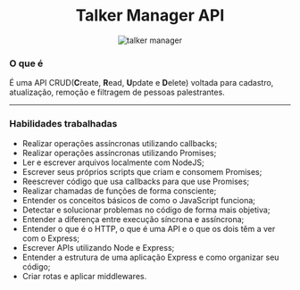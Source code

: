 <div align="center">
  
# Talker Manager API
 
 ![talker manager](https://user-images.githubusercontent.com/62621800/134297234-6f5834c3-b9fd-455e-8897-126394406964.png)
  
 </div>

### O que é

É uma API CRUD(**C**reate, **R**ead, **U**pdate e **D**elete)  voltada para cadastro, atualização, remoção e filtragem de pessoas palestrantes.

--- 

### Habilidades trabalhadas

- Realizar operações assíncronas utilizando callbacks;
- Realizar operações assíncronas utilizando Promises;
- Ler e escrever arquivos localmente com NodeJS;
- Escrever seus próprios scripts que criam e consomem Promises;
- Reescrever código que usa callbacks para que use Promises;
- Realizar chamadas de funções de forma consciente;
- Entender os conceitos básicos de como o JavaScript funciona;
- Detectar e solucionar problemas no código de forma mais objetiva;
- Entender a diferença entre execução síncrona e assíncrona;
- Entender o que é o HTTP, o que é uma API e o que os dois têm a ver com o Express;
- Escrever APIs utilizando Node e Express;
- Entender a estrutura de uma aplicação Express e como organizar seu código;
- Criar rotas e aplicar middlewares.
